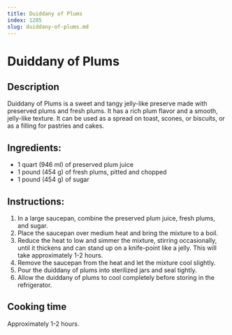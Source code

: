 ```yaml
---
title: Duiddany of Plums
index: 1285
slug: duiddany-of-plums.md
---
```


# Duiddany of Plums

## Description
Duiddany of Plums is a sweet and tangy jelly-like preserve made with preserved plums and fresh plums. It has a rich plum flavor and a smooth, jelly-like texture. It can be used as a spread on toast, scones, or biscuits, or as a filling for pastries and cakes.

## Ingredients:
- 1 quart (946 ml) of preserved plum juice
- 1 pound (454 g) of fresh plums, pitted and chopped
- 1 pound (454 g) of sugar

## Instructions:
1. In a large saucepan, combine the preserved plum juice, fresh plums, and sugar.
2. Place the saucepan over medium heat and bring the mixture to a boil.
3. Reduce the heat to low and simmer the mixture, stirring occasionally, until it thickens and can stand up on a knife-point like a jelly. This will take approximately 1-2 hours.
4. Remove the saucepan from the heat and let the mixture cool slightly.
5. Pour the duiddany of plums into sterilized jars and seal tightly.
6. Allow the duiddany of plums to cool completely before storing in the refrigerator.

## Cooking time
Approximately 1-2 hours.